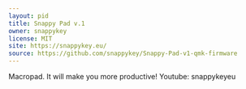 ```yaml
---
layout: pid
title: Snappy Pad v.1
owner: snappykey
license: MIT
site: https://snappykey.eu/
source: https://github.com/snappykey/Snappy-Pad-v1-qmk-firmware
---
```

Macropad. It will make you more productive! Youtube: snappykeyeu
